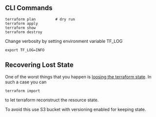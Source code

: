 ## CLI Commands

    terraform plan         # dry run
    terraform apply
    terraform show
    terraform destroy
    
Change verbosity by setting environment variable TF_LOG

    export TF_LOG=INFO

## Recovering Lost State

One of the worst things that you happen is [loosing the terraform state](https://www.reddit.com/r/devops/comments/93cee5/if_you_lost_your_terraform_state_you_will_lose/). In such a case you can

    terraform import
    
to let terraform reconstruct the resource state. 

To avoid this use S3 bucket with versioning enabled for keeping state.
